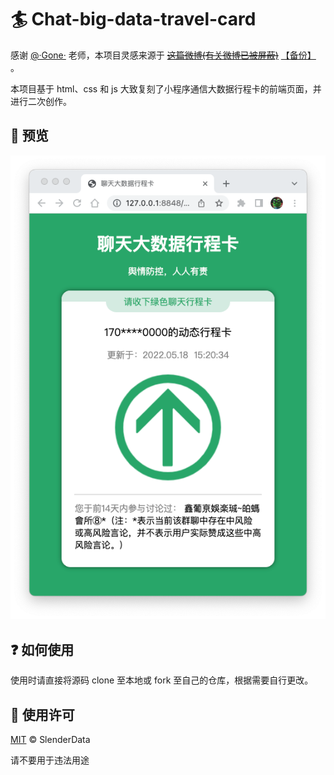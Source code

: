 # 🏄 Chat-big-data-travel-card

感谢 [@·Gone·](https://weibo.com/u/2881197961) 老师，本项目灵感来源于 [~~这篇微博(有关微博已被屏蔽)~~](https://weibo.com/2881197961/LkEoLyCnP) [【备份】](weibo_backups/weibo_backups.md) 。

本项目基于 html、css 和 js 大致复刻了小程序通信大数据行程卡的前端页面，并进行二次创作。

## 👀 预览

![preview](preview.png)

## ❓ 如何使用

使用时请直接将源码 clone 至本地或 fork 至自己的仓库，根据需要自行更改。

## 📄 使用许可

[MIT](LICENSE) © SlenderData

请不要用于违法用途
